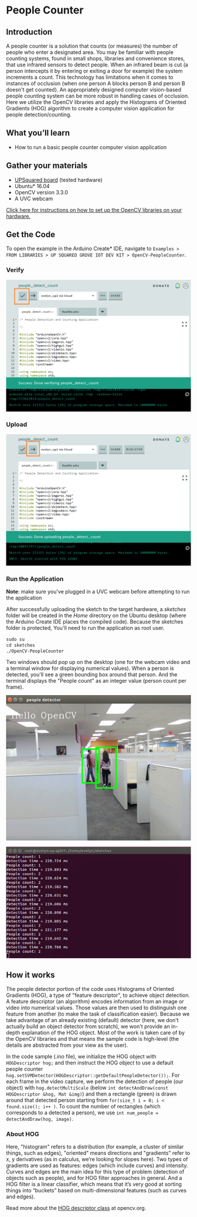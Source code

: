 # People Counter

## Introduction
A people counter is a solution that counts (or measures) the number of people who enter a designated area. You may be familiar with people counting systems, found in small shops, libraries and convenience stores, that use infrared sensors to detect people. When an infrared beam is cut (a person intercepts it by entering or exiting a door for example) the system increments a count. This technology has limitations when it comes to instances of occlusion (when one person A blocks person B and person B doesn't get counted). An appropriately designed computer vision-based people counting system can be more robust in handling cases of occlusion. Here we utilize the OpenCV libraries and apply the Histograms of Oriented Gradients (HOG) algorithm to create a computer vision application for people detection/counting.

## What you’ll learn
* How to run a basic people counter computer vision application

## Gather your materials
  *	[UPSquared board](http://www.up-board.org/upsquared/) (tested hardware)
  *	Ubuntu\* 16.04
  * OpenCV version 3.3.0
  *	A UVC webcam

[Click here for instructions on how to set up the OpenCV libraries on your hardware.](https://github.com/intel-iot-devkit/up-squared-grove-IoT-dev-kit-arduino-create/tree/master/examples/OpenCV-Setup)

## Get the Code
To open the example in the Arduino Create\* IDE, navigate to `Examples > FROM LIBRARIES > UP SQUARED GROVE IOT DEV KIT > OpenCV-PeopleCounter`.
![]()

[//]: # (insert screenshot of Arduino Create IDE)
### Verify

![](./../../extras/people-counter/verify.PNG)

### Upload

![](./../../extras/people-counter/upload.PNG)

### Run the Application

**Note**: make sure you've plugged in a UVC webcam before attempting to run the application

After successfully uploading the sketch to the target hardware, a *sketches* folder will be created in the *Home* directory on the Ubuntu desktop (where the Arduino Create IDE places the compiled code). Because the sketches folder is protected, You'll need to run the application as root user.

```
sudo su
cd sketches
./OpenCV-PeopleCounter
```

Two windows should pop up on the desktop (one for the webcam video and a terminal window for displaying numerical values). When a person is detected, you'll see a green bounding box around that person. And the terminal displays the "People count" as an integer value (person count per frame).

![](./../../extras/people-counter/bounding-box-2.png)

![](./../../extras/people-counter/2-count-terminal.png)

## How it works
The people detector portion of the code uses Histograms of Oriented Gradients (HOG), a type of "feature descriptor", to achieve object detection. A feature descriptor (an algorithm) encodes information from an image or video into numerical values. Those values are then used to distinguish one feature from another (to make the task of classification easier). Because we take advantage of an already existing (default) detector (here, we don't actually build an object detector from scratch), we won't provide an in-depth explanation of the HOG object. Most of the work is taken care of by the OpenCV libraries and that means the sample code is high-level (the details are abstracted from your view as the user).

In the code sample (.ino file), we initialize the HOG object with `HOGDescriptor hog;` and then instruct the HOG object to use a default people counter `hog.setSVMDetector(HOGDescriptor::getDefaultPeopleDetector());`. For each frame in the video capture, we perform the detection of people (our object) with `hog.detectMultiScale` (below `int detectAndDraw(const HOGDescriptor &hog, Mat &img)`) and then a rectangle (green) is drawn around that detected person starting from `for(size_t i = 0; i < found.size(); i++ )`. To count the number of rectangles (which corresponds to a detected a person), we use `int num_people = detectAndDraw(hog, image)`.

### About HOG
Here, "histogram" refers to a distribution (for example, a cluster of similar things, such as edges), "oriented" means directions and "gradients" refer to x, y derivatives (as in calculus, we’re looking for slopes here). Two types of gradients are used as features: edges (which include curves) and intensity. Curves and edges are the main idea for this type of problem (detection of objects such as people), and for HOG filter approaches in general. And a HOG filter is a linear classifier, which means that it’s very good at sorting things into “buckets” based on multi-dimensional features (such as curves and edges).

Read more about the [HOG descriptor class](https://docs.opencv.org/3.1.0/d5/d33/structcv_1_1HOGDescriptor.html) at opencv.org.

